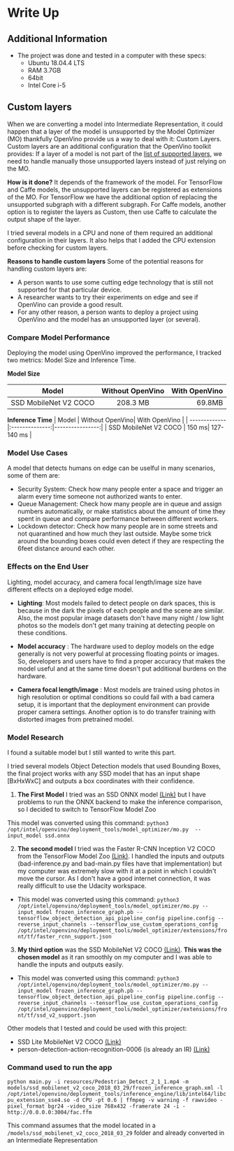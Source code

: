 
# Write Up


## Additional Information 

- The project was done and tested in a computer with these specs:
	- Ubuntu 18.04.4 LTS
	- RAM 3.7GB
	- 64bit
	- Intel Core i-5


## Custom layers

When we are converting a model into Intermediate Representation, it could happen that a layer of the model is unsupported by the Model Optimizer (MO) thankfully  OpenVino provide us a way to deal with it: Custom Layers.
Custom layers are an additional configuration that the OpenVino toolkit provides: If a layer of a model is not part of the [list of supported layers](https://docs.openvinotoolkit.org/2019_R3/_docs_MO_DG_prepare_model_Supported_Frameworks_Layers.html),  we need to handle manually those unsupported layers instead of just relying on the MO.

__How is it done?__
It depends of the framework of the model. For TensorFlow and Caffe models, the unsupported layers can be registered as extensions of the MO. For TensorFlow we have the additional option of replacing the unsupported subgraph with a different subgraph. For Caffe models, another option is to register the layers as Custom, then use Caffe to calculate the output shape of the layer. 

I tried several models in a CPU and none of them required an additional configuration in their layers. It also helps that I added the CPU extension before checking for custom layers. 

__Reasons to handle custom layers__
Some of the potential reasons for handling custom layers are:
- A person wants to use some cutting edge technology that is still not supported for that particular device.
- A researcher wants to try their experiments on edge and see if OpenVino can provide a good result. 
- For any other reason, a person wants to deploy a project using OpenVino and the model has an unsupported layer (or several). 


### Compare Model Performance
Deploying the model using OpenVino improved the performance, I tracked two metrics: Model Size and Inference Time. 
 
__Model Size__

| Model         | Without OpenVino| With OpenVino  |
| -------------|:--------------:|----------------:|
| SSD MobileNet V2 COCO | 208.3 MB| 69.8MB |

__Inference Time__
| Model         | Without OpenVino| With OpenVino  |
| -------------|:--------------:|----------------:|
| SSD MobileNet V2 COCO |  150 ms| 127-140 ms |

### Model Use Cases
A model that detects humans on edge can be uselful in many scenarios, some of them are:
- Security System: Check how many people enter a space and trigger an alarm every time someone not authorized wants to enter. 
- Queue Management: Check how many people are in queue and assign numbers automatically, or make statistics about the amount of time they spent in queue and compare performance between different workers. 
- Lockdown detector: Check how many people are in some streets and not quarantined and how much they last outside. Maybe some trick around the bounding boxes could even detect if they are respecting the 6feet distance around each other.


### Effects on the End User
Lighting, model accuracy, and camera focal length/image size have different effects on a deployed edge model. 

- __Lighting__: Most models failed to detect people on dark spaces, this is because in the dark the pixels of each people and the scene are similar.  Also, the most popular image datasets don't have many night / low light photos so the models don't get many training at detecting people on these conditions.

- __Model accuracy__ : The hardware used to deploy models on the edge generally is not very powerful at processing floating points or images. So, developers and users have to find a proper accuracy that makes the model useful and at the same time doesn't put additional burdens on the hardware.

- __Camera focal length/image__ : Most models are trained using photos in high resolution or optimal conditions so could fail with a bad camera setup, it is important that the deployment environment can provide proper camera settings. Another option is to do transfer training with distorted images from pretrained model.

### Model Research

I found a suitable model but I still wanted to write this part.

I tried several models Object Detection models that used Bounding Boxes, the final project works with any SSD model that has an input shape [BxHxWxC] and outputs a box coordinates with their confidence.

1. __The First Model__ I tried was an SSD ONNX model [(Link)](https://github.com/onnx/models/tree/master/vision/object_detection_segmentation/ssd)
but I have problems to run the ONNX backend to make the inference comparison, so I decided to switch to TensorFlow Model Zoo

This model was converted using this command:
```python3 /opt/intel/openvino/deployment_tools/model_optimizer/mo.py  --input_model ssd.onnx```

2. __The second model__ I tried was the Faster R-CNN Inception V2 COCO from the TensorFlow Model Zoo [(Link)](http://download.tensorflow.org/models/object_detection/faster_rcnn_inception_v2_coco_2018_01_28.tar.gz). I handled the inputs and outputs (bad-inference.py and bad-main.py files have that implementation) but my computer was extremely slow with it at a point in which I couldn't move the cursor.  As I don't have a good internet connection, it was really difficult to use the Udacity workspace.

- This model was converted using this command:
```python3 /opt/intel/openvino/deployment_tools/model_optimizer/mo.py --input_model frozen_inference_graph.pb --tensorflow_object_detection_api_pipeline_config pipeline.config --reverse_input_channels --tensorflow_use_custom_operations_config /opt/intel/openvino/deployment_tools/model_optimizer/extensions/front/tf/faster_rcnn_support.json```

3. __My third option__ was the SSD MobileNet V2 COCO [(Link)](http://download.tensorflow.org/models/object_detection/ssd_mobilenet_v2_coco_2018_03_29.tar.gz). __This was the chosen model__ as it ran smoothly on my computer and I was able to handle the inputs and outputs easily.

- This model was converted using this command:
```python3 /opt/intel/openvino/deployment_tools/model_optimizer/mo.py --input_model frozen_inference_graph.pb --tensorflow_object_detection_api_pipeline_config pipeline.config --reverse_input_channels --tensorflow_use_custom_operations_config /opt/intel/openvino/deployment_tools/model_optimizer/extensions/front/tf/ssd_v2_support.json```

Other models that I tested and could be used with this project:
 - SSD Lite MobileNet V2 COCO [(Link)](http://download.tensorflow.org/models/object_detection/ssdlite_mobilenet_v2_coco_2018_05_09.tar.gz)
- person-detection-action-recognition-0006 (is already an IR) [(Link)](https://docs.openvinotoolkit.org/latest/_models_intel_person_detection_action_recognition_0006_description_person_detection_action_recognition_0006.html)

### Command used to run the app
```python main.py -i resources/Pedestrian_Detect_2_1_1.mp4 -m models/ssd_mobilenet_v2_coco_2018_03_29/frozen_inference_graph.xml -l /opt/intel/openvino/deployment_tools/inference_engine/lib/intel64/libcpu_extension_sse4.so -d CPU -pt 0.6 | ffmpeg -v warning -f rawvideo -pixel_format bgr24 -video_size 768x432 -framerate 24 -i - http://0.0.0.0:3004/fac.ffm```

This command assumes that the model located in a `/models/ssd_mobilenet_v2_coco_2018_03_29` folder and already converted in an Intermediate Representation
